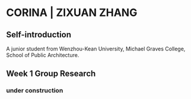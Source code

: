# CORINA | ZIXUAN ZHANG

## Self-introduction
A junior student from Wenzhou-Kean University, Michael Graves College, School of Public Architecture. 



## Week 1 Group Research

### under construction

